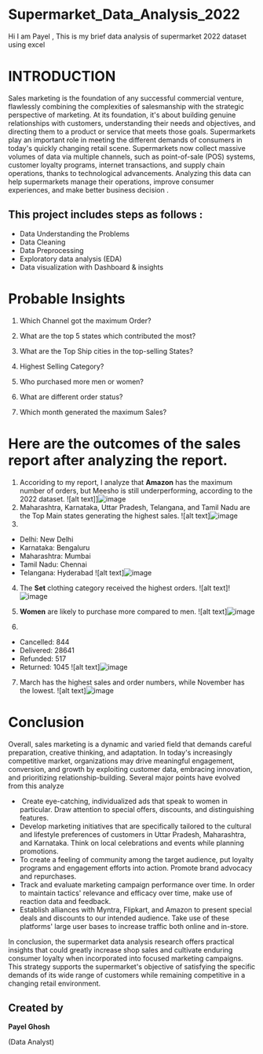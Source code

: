 # Supermarket_Data_Analysis_2022
Hi I am Payel , This is my   brief data analysis of supermarket 2022 dataset using excel

# INTRODUCTION
Sales marketing is the foundation of any successful commercial venture, flawlessly combining the complexities of salesmanship with the strategic perspective of marketing. At its foundation, it's about building genuine relationships with customers, understanding their needs and objectives, and directing them to a product or service that meets those goals. Supermarkets play an important role in meeting the different demands of consumers in today's quickly changing retail scene. Supermarkets now collect massive volumes of data via multiple channels, such as point-of-sale (POS) systems, customer loyalty programs, internet transactions, and supply chain operations, thanks to technological advancements. Analyzing this data can help supermarkets manage their operations, improve consumer experiences, and make better business decision .
## This project includes steps as follows :
- Data Understanding the Problems
- Data Cleaning
- Data Preprocessing
- Exploratory data analysis (EDA)
- Data visualization with Dashboard & insights

# Probable Insights
1. Which Channel got the maximum Order?

2. What are the top 5 states which contributed the most?

3. What are the Top Ship cities in the top-selling States?

4. Highest Selling Category?
   
5. Who purchased more men or women?

6.  What are different order status?

7. Which month generated the maximum Sales?
   
# Here are the outcomes of the sales report after analyzing the report.
1. Accoriding to my report, I analyze that **Amazon** has the maximum number of orders,  but Meesho is still underperforming, according to the 2022 dataset.
![alt text]]![image](https://github.com/Payel250901/Supermarket_Data_Analysis_2022/assets/158448374/90624c3c-a6ca-4d31-b5d2-44c4dca81dc3)
2.  Maharashtra, Karnataka, Uttar Pradesh, Telangana, and Tamil Nadu are the Top Main states generating the highest sales.
   ![alt text]![image](https://github.com/Payel250901/Supermarket_Data_Analysis_2022/assets/158448374/85f691b5-187d-45b6-8a2a-7b9449f20ee1)
3.  
- Delhi: New Delhi
- Karnataka: Bengaluru
- Maharashtra: Mumbai
- Tamil Nadu: Chennai
- Telangana: Hyderabad
![alt text]![image](https://github.com/Payel250901/Supermarket_Data_Analysis_2022/assets/158448374/9fbc2aed-7cfe-46a9-b51f-c0352005f887)
4. The **Set** clothing category received the highest orders.
![alt text]!![image](https://github.com/Payel250901/Supermarket_Data_Analysis_2022/assets/158448374/7588eec8-ab84-4369-9a27-2e37369f006f)

5. **Women** are likely to purchase more compared to men.
![alt text]![image](https://github.com/Payel250901/Supermarket_Data_Analysis_2022/assets/158448374/f71e0090-4b63-4c0d-be32-4aa0a0d5cbe2)
6.
 - Cancelled: 844
- Delivered: 28641
- Refunded: 517
- Returned: 1045
![alt text]![image](https://github.com/Payel250901/Supermarket_Data_Analysis_2022/assets/158448374/db97c83e-e750-4421-9bc6-5eb24e245d27)
7. March has the highest sales and order numbers, while November has the lowest.
![alt text]![image](https://github.com/Payel250901/Supermarket_Data_Analysis_2022/assets/158448374/9f8213d9-f101-408f-a44b-81068d2d601b)


# Conclusion
Overall, sales marketing is a dynamic and varied field that demands careful preparation, creative thinking, and adaptation. In today's increasingly competitive market, organizations may drive meaningful engagement, conversion, and growth by exploiting customer data, embracing innovation, and prioritizing relationship-building.
Several major points have evolved from this analyze

-  Create eye-catching, individualized ads that speak to women in particular. Draw attention to special offers, discounts, and distinguishing features.
- Develop marketing initiatives that are specifically tailored to the cultural and lifestyle preferences of customers in Uttar Pradesh, Maharashtra, and Karnataka. Think on local celebrations and events while 
  planning promotions.
- To create a feeling of community among the target audience, put loyalty programs and engagement efforts into action. Promote brand advocacy and repurchases.
- Track and evaluate marketing campaign performance over time. In order to maintain tactics' relevance and efficacy over time, make use of reaction data and feedback.
- Establish alliances with Myntra, Flipkart, and Amazon to present special deals and discounts to our intended audience. Take use of these platforms' large user bases to increase traffic both online and in-store.

In conclusion, the supermarket data analysis research offers practical insights that could greatly increase shop sales and cultivate enduring consumer loyalty when incorporated into focused marketing campaigns. This strategy supports the supermarket's objective of satisfying the specific demands of its wide range of customers while remaining competitive in a changing retail environment.

## Created by
**Payel Ghosh**

(Data Analyst)






 

